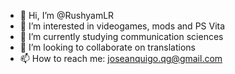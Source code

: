 - 👋 Hi, I’m @RushyamLR
- 👀 I’m interested in videogames, mods and PS Vita
- 🌱 I’m currently studying communication sciences
- 💞️ I’m looking to collaborate on translations
- 📫 How to reach me: joseanquigo.qg@gmail.com

<!---
RushyamLR/RushyamLR is a ✨ special ✨ repository because its `README.md` (this file) appears on your GitHub profile.
You can click the Preview link to take a look at your changes.
--->
